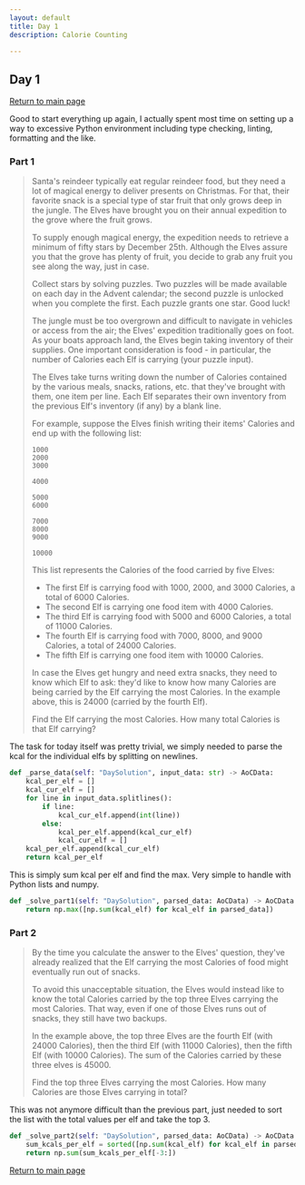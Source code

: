 ```yaml
---
layout: default
title: Day 1
description: Calorie Counting

---
```


## Day 1

[Return to main page](../)


Good to start everything up again, I actually spent most time on setting up a way to excessive
Python environment including type checking, linting, formatting and the like.


### Part 1
> Santa's reindeer typically eat regular reindeer food, but they need a lot of magical energy to deliver presents on Christmas. For that, their favorite snack is a special type of star fruit that only grows deep in the jungle. The Elves have brought you on their annual expedition to the grove where the fruit grows.
>
> To supply enough magical energy, the expedition needs to retrieve a minimum of fifty stars by December 25th. Although the Elves assure you that the grove has plenty of fruit, you decide to grab any fruit you see along the way, just in case.
>
> Collect stars by solving puzzles. Two puzzles will be made available on each day in the Advent calendar; the second puzzle is unlocked when you complete the first. Each puzzle grants one star. Good luck!
>
> The jungle must be too overgrown and difficult to navigate in vehicles or access from the air; the Elves' expedition traditionally goes on foot. As your boats approach land, the Elves begin taking inventory of their supplies. One important consideration is food - in particular, the number of Calories each Elf is carrying (your puzzle input).
>
> The Elves take turns writing down the number of Calories contained by the various meals, snacks, rations, etc. that they've brought with them, one item per line. Each Elf separates their own inventory from the previous Elf's inventory (if any) by a blank line.
>
> For example, suppose the Elves finish writing their items' Calories and end up with the following list:
>
> ```
> 1000
> 2000
> 3000
>
> 4000
>
> 5000
> 6000
>
> 7000
> 8000
> 9000
>
> 10000
> ```
>
> This list represents the Calories of the food carried by five Elves:
>
> - The first Elf is carrying food with 1000, 2000, and 3000 Calories, a total of 6000 Calories.
> - The second Elf is carrying one food item with 4000 Calories.
> - The third Elf is carrying food with 5000 and 6000 Calories, a total of 11000 Calories.
> - The fourth Elf is carrying food with 7000, 8000, and 9000 Calories, a total of 24000 Calories.
> - The fifth Elf is carrying one food item with 10000 Calories.
>
> In case the Elves get hungry and need extra snacks, they need to know which Elf to ask: they'd like to know how many Calories are being carried by the Elf carrying the most Calories. In the example above, this is 24000 (carried by the fourth Elf).
>
> Find the Elf carrying the most Calories. How many total Calories is that Elf carrying?
>


 The task for today itself was pretty trivial, we simply needed to parse the kcal for the individual elfs by splitting on newlines.
```python
def _parse_data(self: "DaySolution", input_data: str) -> AoCData:
    kcal_per_elf = []
    kcal_cur_elf = []
    for line in input_data.splitlines():
        if line:
            kcal_cur_elf.append(int(line))
        else:
            kcal_per_elf.append(kcal_cur_elf)
            kcal_cur_elf = []
    kcal_per_elf.append(kcal_cur_elf)
    return kcal_per_elf
```

 This is simply sum kcal per elf and find the max. Very simple to handle with Python lists and numpy.
```python
def _solve_part1(self: "DaySolution", parsed_data: AoCData) -> AoCData:
    return np.max([np.sum(kcal_elf) for kcal_elf in parsed_data])
```

### Part 2

> By the time you calculate the answer to the Elves' question, they've already realized that the Elf carrying the most Calories of food might eventually run out of snacks.
>
> To avoid this unacceptable situation, the Elves would instead like to know the total Calories carried by the top three Elves carrying the most Calories. That way, even if one of those Elves runs out of snacks, they still have two backups.
>
> In the example above, the top three Elves are the fourth Elf (with 24000 Calories), then the third Elf (with 11000 Calories), then the fifth Elf (with 10000 Calories). The sum of the Calories carried by these three elves is 45000.
>
> Find the top three Elves carrying the most Calories. How many Calories are those Elves carrying in total?

 This was not anymore difficult than the previous part, just needed to sort the list with the total values per elf and take the top 3.
```python
def _solve_part2(self: "DaySolution", parsed_data: AoCData) -> AoCData:
    sum_kcals_per_elf = sorted([np.sum(kcal_elf) for kcal_elf in parsed_data])
    return np.sum(sum_kcals_per_elf[-3:])
```

[Return to main page](../)
